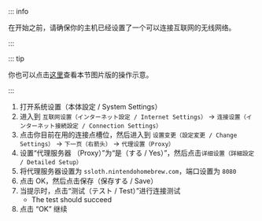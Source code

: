 ::: info

在开始之前，请确保你的主机已经设置了一个可以连接互联网的无线网络。

:::

::: tip

你也可以点击[这里](/images/screenshots/set-proxy.png)查看本节图片版的操作示意。

:::

1. 打开系统设置（本体設定 / System Settings）
2. 进入到 `互联网设置（インターネット設定 / Internet Settings）` -> `连接设置（インターネット接続設定 / Connection Settings）`
3. 点击你目前在用的连接点槽位，然后进入到 `设置变更（設定変更 / Change Settings）` -> `下一页（右箭头）` -> `代理设置（Proxy）`
4. 设置“代理服务器 （Proxy）”为“是（する / Yes）”，然后点击`详细设置（詳細設定 / Detailed Setup）`
5. 将代理服务器设置为 `ssloth.nintendohomebrew.com`，端口设置为 `8080`
6. 点击 OK，然后点击保存（保存する / Save）
7. 当提示时，点击“测试（テスト / Test）”进行连接测试
   - The test should succeed
8. 点击 “OK” 继续
